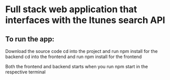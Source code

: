 # Full stack web application that interfaces with the Itunes search API

## To run the app:

Download the source code
cd into the project and run npm install for the backend
cd into the frontend and run npm install for the frontend

Both the frontend and backend starts when you run npm start in the respective terminal
